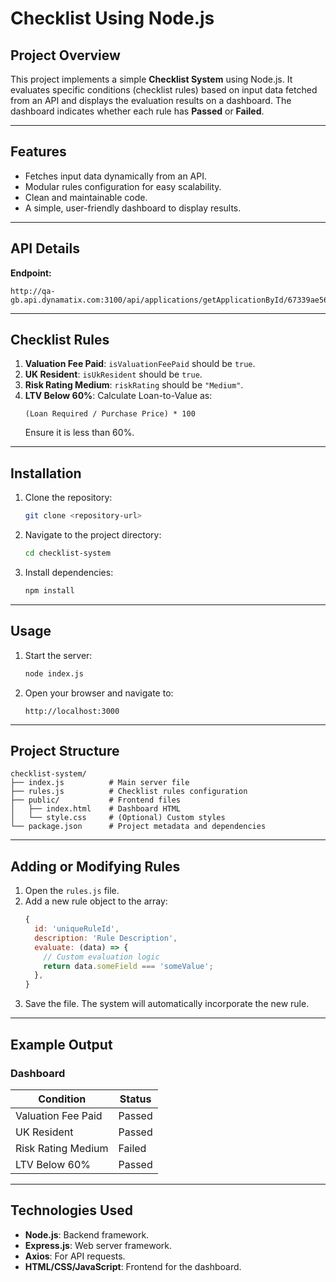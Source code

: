 
# Checklist Using Node.js

## Project Overview
This project implements a simple **Checklist System** using Node.js. It evaluates specific conditions (checklist rules) based on input data fetched from an API and displays the evaluation results on a dashboard. The dashboard indicates whether each rule has **Passed** or **Failed**.

---

## Features
- Fetches input data dynamically from an API.
- Modular rules configuration for easy scalability.
- Clean and maintainable code.
- A simple, user-friendly dashboard to display results.

---

## API Details
**Endpoint:**
```
http://qa-gb.api.dynamatix.com:3100/api/applications/getApplicationById/67339ae56d5231c1a2c63639
```

---

## Checklist Rules
1. **Valuation Fee Paid**: `isValuationFeePaid` should be `true`.
2. **UK Resident**: `isUkResident` should be `true`.
3. **Risk Rating Medium**: `riskRating` should be `"Medium"`.
4. **LTV Below 60%**: Calculate Loan-to-Value as:
   ```
   (Loan Required / Purchase Price) * 100
   ```
   Ensure it is less than 60%.

---

## Installation
1. Clone the repository:
   ```bash
   git clone <repository-url>
   ```
2. Navigate to the project directory:
   ```bash
   cd checklist-system
   ```
3. Install dependencies:
   ```bash
   npm install
   ```

---

## Usage
1. Start the server:
   ```bash
   node index.js
   ```
2. Open your browser and navigate to:
   ```
   http://localhost:3000
   ```

---

## Project Structure
```
checklist-system/
├── index.js          # Main server file
├── rules.js          # Checklist rules configuration
├── public/           # Frontend files
│   ├── index.html    # Dashboard HTML
│   └── style.css     # (Optional) Custom styles
└── package.json      # Project metadata and dependencies
```

---

## Adding or Modifying Rules
1. Open the `rules.js` file.
2. Add a new rule object to the array:
   ```javascript
   {
     id: 'uniqueRuleId',
     description: 'Rule Description',
     evaluate: (data) => {
       // Custom evaluation logic
       return data.someField === 'someValue';
     },
   }
   ```
3. Save the file. The system will automatically incorporate the new rule.

---

## Example Output
### **Dashboard**
| Condition           | Status  |
|---------------------|---------|
| Valuation Fee Paid  | Passed  |
| UK Resident         | Passed  |
| Risk Rating Medium  | Failed  |
| LTV Below 60%       | Passed  |

---

## Technologies Used
- **Node.js**: Backend framework.
- **Express.js**: Web server framework.
- **Axios**: For API requests.
- **HTML/CSS/JavaScript**: Frontend for the dashboard.



